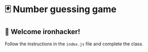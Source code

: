 # 🃏 Number guessing game

## 🥂 Welcome ironhacker! 

Follow the instructions in the `index.js` file and complete the class.